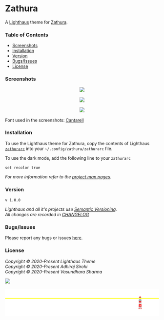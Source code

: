 # Zathura
A [Lighthaus](https://github.com/lighthaus-theme/lighthaus) theme for [Zathura](https://git.pwmt.org/pwmt/zathura).

### Table of Contents
- [Screenshots](#screenshots)
- [Installation](#installation)
- [Version](#version)
- [Bugs/Issues](#bugs/issues)
- [License](#license)

### Screenshots

<p align="center"><img src="https://raw.githubusercontent.com/lighthaus-theme/zathura/master/zathura%203-01.png"><p>

<p align="center"><img src="https://raw.githubusercontent.com/lighthaus-theme/zathura/master/zathura%202-01.png"><p>

<p align="center"><img src="https://raw.githubusercontent.com/lighthaus-theme/zathura/master/zathura%201-01.png"><p>

Font used in the screenshots: [Cantarell](https://fonts.google.com/specimen/Cantarell)


### Installation
To use the Lighthaus theme for Zathura, copy the contents of Lighthaus [`zathurarc`](https://github.com/lighthaus-theme/zathura/blob/master/src/zathurarc) into your `~/.config/zathura/zathurarc` file. </br>

To use the dark mode, add the following line to your `zathurarc`
 ```
 set recolor true
 ```

_For more information refer to the [project man pages](https://www.systutorials.com/docs/linux/man/1-zathura/)._

### Version
```
v 1.0.0
```

_Lighthaus and all it's projects use [Semantic Versioning](https://semver.org/)._ <br/>
_All changes are recorded in [CHANGELOG](https://github.com/lighthaus-theme/zathura/blob/master/CHANGELOG.md)_

### Bugs/Issues
Please report any bugs or issues [here](https://github.com/lighthaus-theme/zathura/issues).

### License 

_Copyright © 2020-Present Lighthaus Theme_<br>
_Copyright © 2020-Present Adhiraj Sirohi_<br>
_Copyright © 2020-Present Vasundhara Sharma_

<p align="left"><a href="https://github.com/lighthaus-theme/zathura/blob/master/LICENSE"><img src="https://img.shields.io/static/v1.svg??style=flat&logo=appveyore&label=License&message=MIT&colorA=1C918A&colorB=50C16E"/></a></p>

<p align="center"><img src="https://raw.githubusercontent.com/lighthaus-theme/lighthaus/9e5cf66db03fc3e183e6cfbf7c4c04263a4f23df/ImageResources/lighthaus-border.svg"><p>


